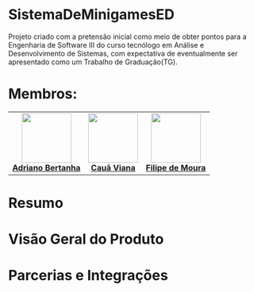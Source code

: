 # SistemaDeMinigamesED
Projeto criado com a pretensão inicial como meio de obter pontos para a Engenharia de Software III do curso tecnólogo em Análise e Desenvolvimento de Sistemas, com expectativa de eventualmente ser apresentado como um Trabalho de Graduação(TG).

# Membros:
<table>
  <tr>
    <td align="center">
      <a href="https://github.com/abertanha">
        <img src="https://avatars.githubusercontent.com/u/110491311" width="100px;"/><br>
          <b>Adriano Bertanha</b><br>
      </a>
    </td>
    <td align="center">
      <a href="https://github.com/Karovii">
        <img src="https://avatars.githubusercontent.com/u/159808804" width="100px;"/><br>
          <b>Cauã Viana</b><br>
      </a>
   <td align="center">
      <a href="https://github.com/filiwili">
        <img src="https://avatars.githubusercontent.com/u/161388271" width="100px;"/><br>
          <b>Filipe de Moura</b><br>
      </a>
    </td>
  </tr>
</table>

# Resumo

# Visão Geral do Produto

# Parcerias e Integrações

